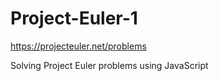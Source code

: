 Project-Euler-1
===============
https://projecteuler.net/problems

Solving Project Euler problems using JavaScript
